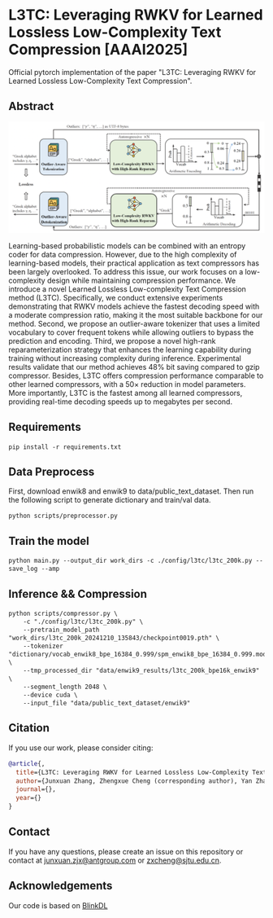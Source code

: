 # L3TC: Leveraging RWKV for Learned Lossless Low-Complexity Text Compression [AAAI2025]

Official pytorch implementation of the paper "L3TC: Leveraging RWKV for Learned Lossless Low-Complexity Text Compression".

## Abstract
![main figure](docs/main_fig.png)

Learning-based probabilistic models can be combined with an entropy coder for data compression. However, due to the high complexity of learning-based models, their practical application as text compressors has been largely overlooked. To address this issue, our work focuses on a low-complexity design while maintaining compression performance. We introduce a novel Learned Lossless Low-complexity Text Compression method (L3TC). Specifically, we conduct extensive experiments demonstrating that RWKV models achieve the fastest decoding speed with a moderate compression ratio, making it the most suitable backbone for our method. Second, we propose an outlier-aware tokenizer that uses a limited vocabulary to cover frequent tokens while allowing outliers to bypass the prediction and encoding. Third, we propose a novel high-rank reparameterization strategy that enhances the learning capability during training without increasing complexity during inference. Experimental results validate that our method achieves 48% bit saving compared to gzip compressor. Besides, L3TC offers compression performance comparable to other learned compressors, with a 50× reduction in model parameters. More importantly, L3TC is the fastest among all learned compressors, providing real-time decoding speeds up to megabytes per second.

## Requirements

```
pip install -r requirements.txt
```

## Data Preprocess
First, download enwik8 and enwik9 to data/public_text_dataset. Then run the following script to generate dictionary and train/val data.

```
python scripts/preprocessor.py
```

## Train the model

```
python main.py --output_dir work_dirs -c ./config/l3tc/l3tc_200k.py --save_log --amp
```

## Inference && Compression

```
python scripts/compressor.py \
    -c "./config/l3tc/l3tc_200k.py" \
    --pretrain_model_path "work_dirs/l3tc_200k_20241210_135843/checkpoint0019.pth" \
    --tokenizer "dictionary/vocab_enwik8_bpe_16384_0.999/spm_enwik8_bpe_16384_0.999.model" \
    --tmp_processed_dir "data/enwik9_results/l3tc_200k_bpe16k_enwik9" \
    --segment_length 2048 \
    --device cuda \
    --input_file "data/public_text_dataset/enwik9"
```

## Citation

If you use our work, please consider citing:
```bibtex
@article{,
  title={L3TC: Leveraging RWKV for Learned Lossless Low-Complexity Text Compression},
  author={Junxuan Zhang, Zhengxue Cheng (corresponding author), Yan Zhao, ShihaoWang, Dajiang Zhou, Guo Lu, Li Song},
  journal={},
  year={}
}
```

## Contact
If you have any questions, please create an issue on this repository or contact at junxuan.zjx@antgroup.com or zxcheng@sjtu.edu.cn.

## Acknowledgements
Our code is based on [BlinkDL](https://github.com/BlinkDL/RWKV-LM)
